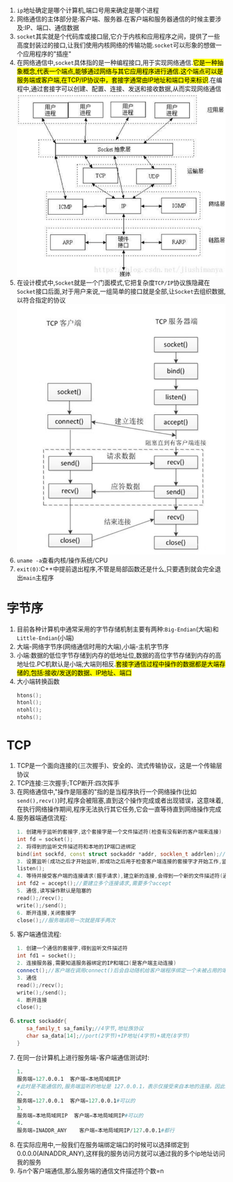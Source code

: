 1. `ip`地址确定是哪个计算机,端口号用来确定是哪个进程
2. 网络通信的主体部分是:客户端、服务器.在客户端和服务器通信的时候主要涉及:IP、端口、通信数据
3. `socket`其实就是个代码库或接口层,它介于内核和应用程序之间，提供了一些高度封装过的接口,让我们使用内核网络的传输功能.`socket`可以形象的想做一个应用程序的"插座"
4. 在网络通信中,`socket`具体指的是一种编程接口,用于实现网络通信.<mark>它是一种抽象概念,代表一个端点,能够通过网络与其它应用程序进行通信.这个端点可以是服务端或客户端,在TCP/IP协议中，套接字通常由IP地址和端口号来标识</mark>.在编程中,通过套接字可以创建、配置、连接、发送和接收数据,从而实现网络通信
   ![](socket接口.png)
5. 在设计模式中,`Socket`就是一个门面模式,它把复杂度`TCP/IP`协议族隐藏在`Socket`接口后面,对于用户来说,一组简单的接口就是全部,让`Socket`去组织数据,以符合指定的协议
   ![](socket.png)
6. `uname -a`查看内核/操作系统/CPU
7. `exit(0)`:C++中提前退出程序,不管是局部函数还是什么,只要遇到就会完全退出`main`主程序
# 字节序
1. 目前各种计算机中通常采用的字节存储机制主要有两种:`Big-Endian`(大端)和`Little-Endian`(小端)
2. 大端-网络字节序(网络通信时用的大端),小端-主机字节序
3. 小端:数据的低位字节存储到内存的低地址位,数据的高位字节存储到内存的高地址位.PC机默认是小端;大端则相反.<mark>套接字通信过程中操作的数据都是大端存储的,包括:接收/发送的数据、IP地址、端口</mark>
4. 大小端转换函数
   ```C++
   htons();
   htonl();
   ntohl();
   ntohs();
   ```
# TCP
1. TCP是一个面向连接的(三次握手)、安全的、流式传输协议，这是一个传输层协议
2. TCP连接:三次握手;TCP断开:四次挥手
3. 在网络通信中,"操作是阻塞的"指的是当程序执行一个网络操作(比如`send(),recv()`)时,程序会被阻塞,直到这个操作完成或者出现错误，这意味着,在执行网络操作期间,程序无法执行其它任务,它会一直等待直到网络操作完成
4. 服务器端通信流程:
   ```C++
   1. 创建用于监听的套接字,这个套接字是一个文件描述符(检查有没有新的客户端来连接)
   int fd = socket();
   2. 将得到的监听文件描述符和本地的IP端口进绑定
   bind(int sockfd, const struct sockaddr *addr, socklen_t addrlen);//将sockfd与sockaddr结构体中的addr的IP和端口绑定
   3. 设置监听(成功之后才开始监听,即成功之后用于检查客户端连接的套接字才开始工作,监听的是客户端的连接)
   listen();
   4. 等待并接受客户端的连接请求(握手请求),建立新的连接,会得到一个新的文件描述符(通信的,第一步那个是监听的文件描述符),没有新连接(握手)请求就阻塞
   int fd2 = accept();//要建立多个连接请求,需要多个accept
   5. 通信,读写操作默认是阻塞的
   read();/recv();
   write();/send();
   6. 断开连接,关闭套接字
   close();//服务端调用一次就是挥手两次
   ```
5. 客户端通信流程:
   ```C++
   1. 创建一个通信的套接字,得到监听文件描述符
   int fd1 = socket();
   2. 连接服务器,需要知道服务器绑定的IP和端口(是客户端主动连接)
   connect();//客户端在调用connect()后会自动随机给客户端程序绑定一个未被占用的端口和此客户端的IP地址
   3. 通信
   read();/recv();
   write();/send();
   4. 断开连接
   close();
   ```
6. 
   ```C++
   struct sockaddr{
      sa_family_t sa_family;//4字节,地址族协议
      char sa_data[14];//port(2字节)+IP地址(4字节)+填充(8字节)
   }
   ```
7. 在同一台计算机上进行服务端-客户端通信测试时:
   ```s
   1. 
   服务端=127.0.0.1  客户端=本地局域网IP    
   #此时是不能通信的,服务端监听的地址是 127.0.0.1，表示仅接受来自本地的连接。因此，如果客户端尝试使用局域网IP地址连接，连接请求将被拒绝，导致连接失败
   2. 
   服务端=127.0.0.1  客户端=127.0.0.1#可以的
   3.
   服务端=本地局域网IP  客户端=本地局域网IP#可以的
   4.
   服务端=INADDR_ANY    客户端=本地局域网IP/127.0.0.1#都行
   ```
8. 在实际应用中,一般我们在服务端绑定端口的时候可以选择绑定到0.0.0.0(AINADDR_ANY),这样我的服务访问方就可以通过我的多个ip地址访问我的服务
9.  与n个客户端通信,那么服务端的通信文件描述符个数=n
